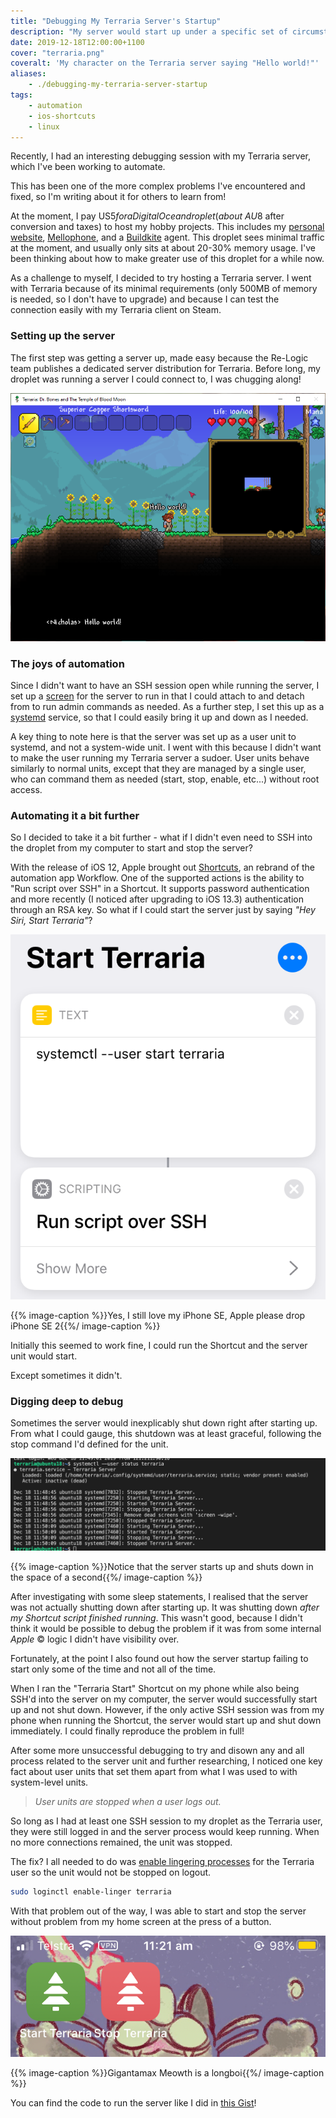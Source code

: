 ```yaml
---
title: "Debugging My Terraria Server's Startup"
description: "My server would start up under a specific set of circumstances, but mysteriously failed otherwise..."
date: 2019-12-18T12:00:00+1100
cover: "terraria.png"
coveralt: 'My character on the Terraria server saying "Hello world!"'
aliases:
    - ./debugging-my-terraria-server-startup
tags:
    - automation
    - ios-shortcuts
    - linux
---
```


Recently, I had an interesting debugging session with my Terraria server, which I've been working to automate.

This has been one of the more complex problems I've encountered and fixed, so I'm writing about it for others to learn from!

<!--more-->

At the moment, I pay US$5 for a DigitalOcean droplet (about ~AU$8 after conversion and taxes) to host my hobby projects. This includes my [personal website](https://nchlswhttkr.com), [Mellophone](https://mellophone.pink/), and a [Buildkite](https://buildkite.com/) agent. This droplet sees minimal traffic at the moment, and usually only sits at about 20-30% memory usage. I've been thinking about how to make greater use of this droplet for a while now.

As a challenge to myself, I decided to try hosting a Terraria server. I went with Terraria because of its minimal requirements (only 500MB of memory is needed, so I don't have to upgrade) and because I can test the connection easily with my Terraria client on Steam.

### Setting up the server

The first step was getting a server up, made easy because the Re-Logic team publishes a dedicated server distribution for Terraria. Before long, my droplet was running a server I could connect to, I was chugging along!

![My character on the Terraria server saying "Hello world!"](./terraria.png)

### The joys of automation

Since I didn't want to have an SSH session open while running the server, I set up a [screen](https://www.gnu.org/software/screen/) for the server to run in that I could attach to and detach from to run admin commands as needed. As a further step, I set this up as a [systemd](https://freedesktop.org/wiki/Software/systemd/) service, so that I could easily bring it up and down as I needed.

A key thing to note here is that the server was set up as a user unit to systemd, and not a system-wide unit. I went with this because I didn't want to make the user running my Terraria server a sudoer. User units behave similarly to normal units, except that they are managed by a single user, who can command them as needed (start, stop, enable, etc...) without root access.

### Automating it a bit further

So I decided to take it a bit further - what if I didn't even need to SSH into the droplet from my computer to start and stop the server?

With the release of iOS 12, Apple brought out [Shortcuts](https://apps.apple.com/us/app/shortcuts/id915249334), an rebrand of the automation app Workflow. One of the supported actions is the ability to "Run script over SSH" in a Shortcut. It supports password authentication and more recently (I noticed after upgrading to iOS 13.3) authentication through an RSA key. So what if I could start the server just by saying _"Hey Siri, Start Terraria"_?

![A screenshot of the shortcut to start Terraria - a command starts the server over SSH](./shortcut.png)

{{% image-caption %}}Yes, I still love my iPhone SE, Apple please drop iPhone SE 2{{%/ image-caption %}}

Initially this seemed to work fine, I could run the Shortcut and the server unit would start.

Except sometimes it didn't.

### Digging deep to debug

Sometimes the server would inexplicably shut down right after starting up. From what I could gauge, this shutdown was at least graceful, following the stop command I'd defined for the unit.

![Debug logs, showing the server shutting down immediately after it starts](./debug-logs.png)

{{% image-caption %}}Notice that the server starts up and shuts down in the space of a second{{%/ image-caption %}}

After investigating with some sleep statements, I realised that the server was not actually shutting down after starting up. It was shutting down _after my Shortcut script finished running_. This wasn't good, because I didn't think it would be possible to debug the problem if it was from some internal _Apple_ &copy; logic I didn't have visibility over.

Fortunately, at the point I also found out how the server startup failing to start only some of the time and not all of the time.

When I ran the "Terraria Start" Shortcut on my phone while also being SSH'd into the server on my computer, the server would successfully start up and not shut down. However, if the only active SSH session was from my phone when running the Shortcut, the server would start up and shut down immediately. I could finally reproduce the problem in full!

After some more unsuccessful debugging to try and disown any and all process related to the server unit and further researching, I noticed one key fact about user units that set them apart from what I was used to with system-level units.

> _User units are stopped when a user logs out._

So long as I had at least one SSH session to my droplet as the Terraria user, they were still logged in and the server process would keep running. When no more connections remained, the unit was stopped.

The fix? I all needed to do was [enable lingering processes](https://www.freedesktop.org/software/systemd/man/loginctl.html#enable-linger%20USER%E2%80%A6) for the Terraria user so the unit would not be stopped on logout.

```sh
sudo loginctl enable-linger terraria
```

With that problem out of the way, I was able to start and stop the server without problem from my home screen at the press of a button.

![A start and stop button on the home screen of my iPhone](./home-screen.png)

{{% image-caption %}}Gigantamax Meowth is a longboi{{%/ image-caption %}}

You can find the code to run the server like I did in [this Gist](https://gist.github.com/nchlswhttkr/53680d4abb106160fccd5fe820b23bd7)!
